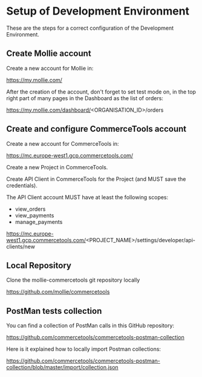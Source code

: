 # Setup of Development Environment


These are the steps for a correct configuration of the Development Environment.


## Create Mollie account

Create a new account for Mollie in:

https://my.mollie.com/

After the creation of the account, don't forget to set test mode on, in the top right part of many pages in the Dashboard as the list of orders:

https://my.mollie.com/dashboard/<ORGANISATION_ID>/orders


## Create and configure CommerceTools account

Create a new account for CommerceTools in:

https://mc.europe-west1.gcp.commercetools.com/


Create a new Project in CommerceTools.



Create API Client in CommerceTools for the Project (and MUST save the credentials).

The API Client account MUST have at least the following scopes:
- view_orders
- view_payments
- manage_payments

https://mc.europe-west1.gcp.commercetools.com/<PROJECT_NAME>/settings/developer/api-clients/new




## Local Repository


Clone the mollie-commercetools git repository locally

https://github.com/mollie/commercetools



## PostMan tests collection

You can find a collection of PostMan calls in this GitHub repository:

https://github.com/commercetools/commercetools-postman-collection


Here is it explained how to locally import Postman collections:

https://github.com/commercetools/commercetools-postman-collection/blob/master/import/collection.json


